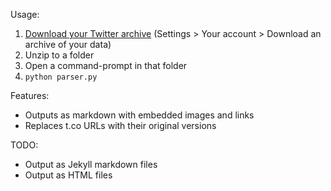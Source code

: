 Usage:
1. [Download your Twitter archive](https://twitter.com/settings/download_your_data) (Settings > Your account > Download an archive of your data)
2. Unzip to a folder
3. Open a command-prompt in that folder
4. `python parser.py`

Features:
- Outputs as markdown with embedded images and links
- Replaces t.co URLs with their original versions

TODO:
- Output as Jekyll markdown files
- Output as HTML files
